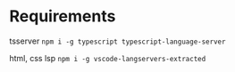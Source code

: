 # Requirements

tsserver
`npm i -g typescript typescript-language-server`

html, css lsp
`npm i -g vscode-langservers-extracted`
